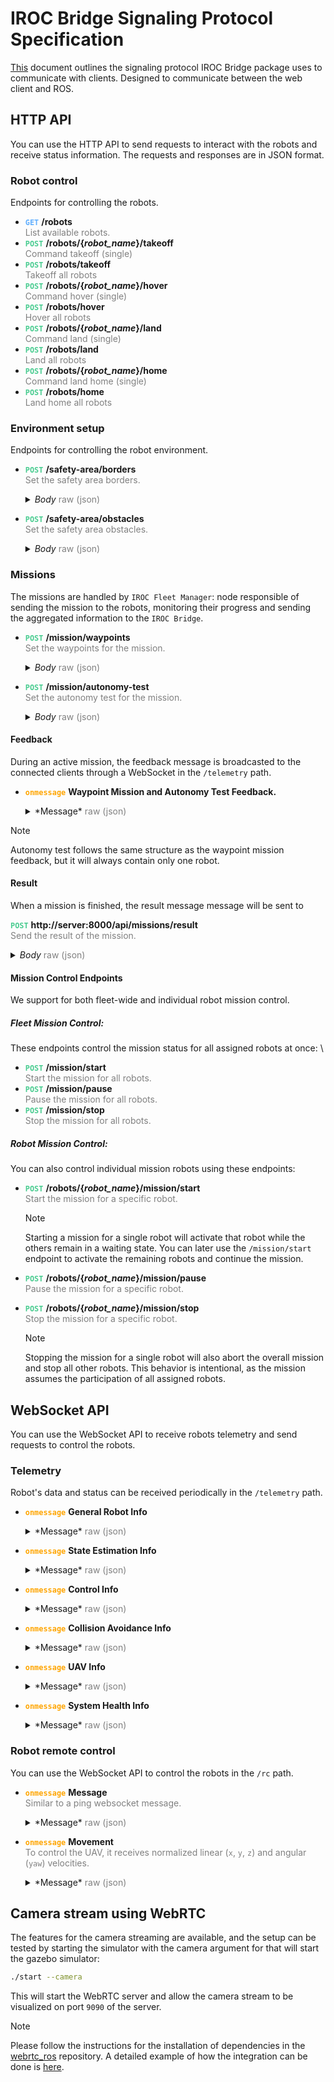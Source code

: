 # IROC Bridge Signaling Protocol Specification

[This](This) document outlines the signaling protocol IROC Bridge package uses to communicate with clients.
Designed to communicate between the web client and ROS.

## HTTP API

You can use the HTTP API to send requests to interact with the robots and receive status information.
The requests and responses are in JSON format.

### Robot control

Endpoints for controlling the robots.

- <b style="color: #61affe">`GET`</b>
  **/robots**  
  <span style="color: gray">
  List available robots.
  </span>
- <b style="color: #48cc90">`POST`</b>
  **/robots/{_robot_name_}/takeoff**  
  <span style="color: gray">
  Command takeoff (single)
  </span>
- <b style="color: #49CC90">`POST`</b>
  **/robots/takeoff**  
  <span style="color: gray">
  Takeoff all robots
  </span>
- <b style="color: #49cc90">`POST`</b>
  **/robots/{_robot_name_}/hover**  
  <span style="color: gray">
  Command hover (single)
  </span>
- <b style="color: #49cc90">`POST`</b>
  **/robots/hover**  
  <span style="color: gray">
  Hover all robots
  </span>
- <b style="color: #49cc90">`POST`</b>
  **/robots/{_robot_name_}/land**  
  <span style="color: gray">
  Command land (single)
  </span>
- <b style="color: #49cc90">`POST`</b>
  **/robots/land**  
  <span style="color: gray">
  Land all robots
  </span>
- <b style="color: #49cc90">`POST`</b>
  **/robots/{_robot_name_}/home**  
  <span style="color: gray">
  Command land home (single)
  </span>
- <b style="color: #49cc90">`POST`</b>
  **/robots/home**  
  <span style="color: gray">
  Land home all robots
  </span>

### Environment setup

Endpoints for controlling the robot environment.

- <b style="color: #49cc90">`POST`</b>
  **/safety-area/borders**  
  <span style="color: gray">
  Set the safety area borders.
  </span>
  <details>
  <summary><i>Body</i> <span style="color: gray">raw (json)</span></summary>

  ```json
  {
    "points": [
      {
        "x": 47.39776,
        "y": 8.545254
      },
      {
        "x": 47.397719,
        "y": 8.545436
      },
      {
        "x": 47.397601,
        "y": 8.545367
      },
      {
        "x": 47.397657,
        "y": 8.545191
      }
    ],
    "height_id": 1,
    "max_z": 347,
    "min_z": 343
  }
  ```

  </details>

- <b style="color: #49cc90">`POST`</b>
  **/safety-area/obstacles**  
  <span style="color: gray">
  Set the safety area obstacles.
  </span>
  <details>
    <summary>
    <i>Body</i> <span style="color: gray">raw (json)</span>
    </summary>

    ```json
    {
      "points": [
        {
          "x": 47.39776,
          "y": 8.545254
        },
        {
          "x": 47.397719,
          "y": 8.545436
        },
        {
          "x": 47.397601,
          "y": 8.545367
        },
        {
          "x": 47.397657,
          "y": 8.545191
        }
      ],
      "height_id": 1,
      "max_z": 347,
      "min_z": 343
    }
    ```
  </details>

### Missions

The missions are handled by `IROC Fleet Manager`: node responsible of sending the mission to the robots, monitoring their progress and sending the aggregated information to the `IROC Bridge`.

- <b style="color: #49cc90">`POST`</b>
  **/mission/waypoints**  
  <span style="color: gray">
  Set the waypoints for the mission.
  </span>
  <details>
  <summary>
  <i>Body</i> <span style="color: gray">raw (json)</span>
  </summary>

  ```json
  {
    "robot_name": "uav1",
    "frame_id": 0,
    "height_id": 0,
    "points": [
      {
        "x": 10,
        "y": 10,
        "z": 2,
        "heading": 1
      },
      {
        "x": -10,
        "y": 10,
        "z": 2,
        "heading": 3
      }
    ],
    "terminal_action": 1
  }
  ```

  </details>

- <b style="color: #49cc90">`POST`</b>
  **/mission/autonomy-test**  
  <span style="color: gray">
  Set the autonomy test for the mission.
  </span>
  <details>
  <summary>
  <i>Body</i> <span style="color: gray">raw (json)</span>
  </summary>

  ```json
  {
    "robot_name": "uav1",
    "frame_id": 0,
    "height_id": 0,
    "points": [
      {
        "x": 10,
        "y": 10,
        "z": 2,
        "heading": 1
      },
      {
        "x": -10,
        "y": 10,
        "z": 2,
        "heading": 3
      }
    ],
    "terminal_action": 1
  }
  ```
  </details>

#### Feedback

During an active mission, the feedback message is broadcasted to the connected clients through a WebSocket in the `/telemetry` path.

- <b style="color: orange">`onmessage`</b>
  **Waypoint Mission and Autonomy Test Feedback.**
  <details>
  <summary>
  *Message* <span style="color: gray">raw (json)</span>
  </summary>

  ```json
  {
    "type": "WaypointMissionFeedback",
    "progress": 0.75,
    "mission_state": "IN_PROGRESS",
    "message": "EXECUTING",
    "robots": [
      {
        "robot_name": "uav1",
        "message": "EXECUTING",
        "mission_progress": 0.6,
        "current_goal": 2,
        "distance_to_goal": 15.3,
        "goal_estimated_arrival_time": 30,
        "goal_progress": 0.8,
        "distance_to_finish": 50.2,
        "finish_estimated_arrival_time": 50
      },
      {
        "robot_name": "uav2",
        "message": "EXECUTING",
        "mission_progress": 0.45,
        "current_goal": 1,
        "distance_to_goal": 5.7,
        "goal_estimated_arrival_time": 30,
        "goal_progress": 0.95,
        "distance_to_finish": 75.8,
        "finish_estimated_arrival_time": 50
      }
    ]
  }
  ```

  </details>

> [!NOTE]
> Autonomy test follows the same structure as the waypoint mission feedback, but it will always contain only one robot.

#### Result

When a mission is finished, the result message message will be sent to

<b style="color: #49cc90">`POST`</b>
**http://server:8000/api/missions/result**  
<span style="color: gray">
Send the result of the mission.
</span>

<details>
  <summary>
  <i>Body</i> <span style="color: gray">raw (json)</span>
  </summary>

```json
{
  "success": true,
  "message": "All robots finished succesfully",
  "robot_results": [
    {
      "robot_name": "uav1",
      "success": true,
      "message": "Robot finished successfully"
    },
    {
      "robot_name": "uav2",
      "success": true,
      "message": "Robot finished successfully"
    }
  ]
}
```

</details>

#### Mission Control Endpoints

We support for both fleet-wide and individual robot mission control.

##### Fleet Mission Control:

These endpoints control the mission status for all assigned robots at once: \

- <b style="color: #49cc90">`POST`</b>
  **/mission/start**  
  <span style="color: gray">
  Start the mission for all robots.
  </span>
- <b style="color: #49cc90">`POST`</b>
  **/mission/pause**  
  <span style="color: gray">
  Pause the mission for all robots.
  </span>
- <b style="color: #49cc90">`POST`</b>
  **/mission/stop**  
  <span style="color: gray">
  Stop the mission for all robots.
  </span>

##### Robot Mission Control:

You can also control individual mission robots using these endpoints:

- <b style="color: #49cc90">`POST`</b>
  **/robots/{_robot_name_}/mission/start**  
   <span style="color: gray">
  Start the mission for a specific robot.
  </span>

  > [!NOTE]
  > Starting a mission for a single robot will activate that robot while the others remain in a waiting state. You can later use the `/mission/start` endpoint to activate the remaining robots and continue the mission.

- <b style="color: #49cc90">`POST`</b>
  **/robots/{_robot_name_}/mission/pause**  
  <span style="color: gray">
  Pause the mission for a specific robot.
  </span>
- <b style="color: #49cc90">`POST`</b>
  **/robots/{_robot_name_}/mission/stop**  
   <span style="color: gray">
  Stop the mission for a specific robot.
  </span>
  > [!NOTE]
  > Stopping the mission for a single robot will also abort the overall mission and stop all other robots. This behavior is intentional, as the mission assumes the participation of all assigned robots.

## WebSocket API

You can use the WebSocket API to receive robots telemetry and send requests to control the robots.

### Telemetry

Robot's data and status can be received periodically in the `/telemetry` path.

- <b style="color: orange">`onmessage`</b>
  **General Robot Info**
  <details>
    <summary>
    *Message* <span style="color: gray">raw (json)</span>
    </summary>

  ```json
  {
    "errors": [],
    "type": "GeneralRobotInfo",
    "ready_to_start": 1,
    "problems_preventing_start": [],
    "battery_state": {
      "wh_drained": -1,
      "percentage": -1,
      "voltage": -1
    },
    "robot_type": 0,
    "robot_name": "uav2"
  }
  ```

  </details>

- <b style="color: orange">`onmessage`</b>
  **State Estimation Info**
  <details>
    <summary>
    *Message* <span style="color: gray">raw (json)</span>
    </summary>
    
    ```json
    {
      "type": "StateEstimationInfo",
      "switchable_estimators": [
        "gps_baro",
        "gps_garmin"
      ],
      "velocity": {
        "angular": {
          "z": 0,
          "y": 0,
          "x": 0
        },
        "linear": {
          "z": 4.6765261112091244e-21,
          "y": 0,
          "x": 0
        }
      },
      "global_pose": {
        "heading": 1.02729905983773,
        "altitude": 340,
        "longitude": 8.545800727209587,
        "latitude": 47.39776586900617
      },
      "local_pose": {
        "z": 0.059999996605801006,
        "heading": 1.02729905983773,
        "y": 2.4504742256806935,
        "x": 15.614331170562465
      },
      "current_estimator": "gps_baro",
      "above_ground_level_height": 0.059999996605801,
      "running_estimators": [
        "gps_baro",
        "gps_garmin"
      ],
      "acceleration": {
        "angular": {
          "z": 0,
          "y": 0,
          "x": 0
        },
        "linear": {
          "z": 1.0095692646347513e-18,
          "y": 0,
          "x": 0
        }
      },
      "estimation_frame": "uav2/gps_garmin_origin",
      "robot_name": "uav2"
    }
    ```
  </details>

- <b style="color: orange">`onmessage`</b>
  **Control Info**
  <details>
    <summary>
    *Message* <span style="color: gray">raw (json)</span>
    </summary>
    
    ```json
    {
      "type": "ControlInfo",
      "thrust": null,
      "available_trackers": [],
      "active_tracker": "unknown",
      "available_controllers": [],
      "active_controller": "unknown",
      "robot_name": "uav2"
    }
    ```
  </details>

- <b style="color: orange">`onmessage`</b>
  **Collision Avoidance Info**
  <details>
    <summary>
    *Message* <span style="color: gray">raw (json)</span>
    </summary>
    
    ```json
    {
      "type": "CollisionAvoidanceInfo",
      "other_robots_visible": [
        "uav1"
      ],
      "collision_avoidance_enabled": 1,
      "avoiding_collision": 0,
      "robot_name": "uav2"
    }
    ```
  </details>

- <b style="color: orange">`onmessage`</b>
  **UAV Info**
  <details>
    <summary>
    *Message* <span style="color: gray">raw (json)</span>
    </summary>

  ```json
  {
    "mass_nominal": null,
    "type": "UavInfo",
    "flight_duration": 0,
    "flight_state": "OFFBOARD",
    "offboard": 1,
    "armed": 1,
    "robot_name": "uav2"
  }
  ```

  </details>

- <b style="color: orange">`onmessage`</b>
  **System Health Info**
  <details>
    <summary>
    *Message* <span style="color: gray">raw (json)</span>
    </summary>

  ```json
  {
    "free_ram": 22.789223,
    "robot_name": "uav2",
    "cpu_load": 10.102389,
    "mag_strength": null,
    "total_ram": 30.061069,
    "type": "SystemHealthInfo",
    "mag_uncertainty": null,
    "free_hdd": 1393,
    "state_estimation_rate": 20.080807,
    "hw_api_rate": 99.019608,
    "control_manager_rate": 0.990196,
    "gnss_uncertainty": 0,
    "node_cpu_loads": [
      ["/uav2/hw_api", 1.09215],
      ["/uav2/constraint_manager", 1.09215],
      ["/uav2/control_manager", 1.09215],
      ["/uav2/estimation_manager", 0]
    ],
    "available_sensors": [
      {
        "name": "pixhawk",
        "status": "NOT_IMPLEMENTED",
        "ready": 1,
        "rate": -1
      },
      {
        "rate": -1,
        "ready": 1,
        "status": "NOT_IMPLEMENTED",
        "name": "garmin_down"
      }
    ]
  }
  ```

  </details>

### Robot remote control

You can use the WebSocket API to control the robots in the `/rc` path.

- <b style="color: orange">`onmessage`</b>
  **Message**  
  <span style="color: gray">
  Similar to a ping websocket message.
  </span>
  <details>
    <summary>
    *Message* <span style="color: gray">raw (json)</span>
    </summary>

  ```json
  {
    "command": "message",
    "data": "Hello, World!"
  }
  ```

  </details>

- <b style="color: orange">`onmessage`</b>
  **Movement**  
  <span style="color: gray">
  To control the UAV, it receives normalized linear (`x`, `y`, `z`) and angular (`yaw`) velocities.
  </span>
  <details>
    <summary>
    *Message* <span style="color: gray">raw (json)</span>
    </summary>

  ```json
  {
    "command": "move",
    "robot_name": "uav1",
    "data": {
      "x": 1.0,
      "y": -0.5,
      "z": 0,
      "heading": 1.0
    }
  }
  ```

  </details>

## Camera stream using WebRTC

The features for the camera streaming are available, and the setup can be tested by starting the simulator with the camera argument for that will start the gazebo simulator:

```sh
./start --camera
```

This will start the WebRTC server and allow the camera stream to be visualized on port `9090` of the server.

> [!NOTE]
> Please follow the instructions for the installation of dependencies in the [webrtc_ros](https://github.com/fly4future/webrtc_ros) repository. A detailed example of how the integration can be done is [here](https://github.com/fly4future/webrtc_ros/blob/develop/web/TUTORIAL.md).
